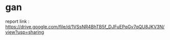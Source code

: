# gan

report link : https://drive.google.com/file/d/1VSsNR4BhTB5f_DJFuEPqGv7qQU8JKV3N/view?usp=sharing
